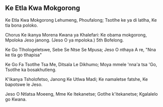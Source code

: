 ## Ke Etla Kwa Mokgorong

Ke Etla Kwa Mokgorong Lehumeng, Phoufalong;
Tsotlhe ke ya di latlha, Ke tla bona poloko.

Chorus
Ke ikanya Morena Kwana ya Khalefari:
Ke obama mokgorong, Mpoloka Jeso janong.
(Jeso O ya mpoloka.) 5th Bofelong.

Ke Go Tlhologeletswe, Sebe Se Ntse Se Mpusa;
Jeso O nthaya A re, "Nna ke tla go tlhapisa"

Ke Go Fa Tsotlhe Tsa Me, Ditsala Le Dikhumo;
Moya mmele 'nna'a tsa 'Go, Tsotlhe ka bosakhutleng.

K'ikanya Tsholofetso, Janong Ke Utlwa Madi;
Ke namaletse fatshe, Ke bapotswe le Jeso.

Jeso O Ntlatsa Moeeng, Mme Ke Itekanetse;
Gotlhe k'itekanetse; Kgalalelo go Kwana.

